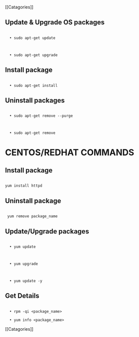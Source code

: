 
[[Catagories]] 


  

## Update & Upgrade OS packages

~~~~

  • sudo apt-get update

  

  • sudo apt-get upgrade

~~~~

## Install package

~~~~

  • sudo apt-get install

~~~~

## Uninstall packages

~~~~

  • sudo apt-get remove --purge

  

  • sudo apt-get remove

~~~~

# CENTOS/REDHAT COMMANDS

## Install package

~~~~

yum install httpd

~~~~

## Uninstall package

~~~~

 yum remove package_name

~~~~

## Update/Upgrade packages

~~~~

  • yum update

  

  • yum upgrade

  

  • yum update -y

~~~~

## Get Details  

~~~~

  • rpm -qi <package_name>

  • yum info <package_name>  

~~~~ 


[[Catagories]] 
